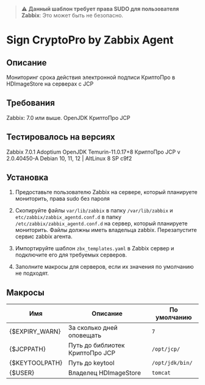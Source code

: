 > :warning: **Данный шаблон требует права SUDO для пользователя Zabbix**: Это может быть не безопасно.

# Sign CryptoPro by Zabbix Agent
## Описание
Мониторинг срока действия электронной подписи КриптоПро в HDImageStore на серверах с JCP

## Требования
Zabbix: 7.0 или выше.
OpenJDK
КриптоПро JCP

## Тестировалось на версиях
Zabbix 7.0.1
Adoptium OpenJDK Temurin-11.0.17+8
КриптоПро JCP v 2.0.40450-A
Debian 10, 11, 12 | AltLinux 8 SP c9f2

## Установка
1. Предоставьте пользователю Zabbix на сервере, который планируете мониторить, права sudo без пароля

2. Скопируйте файлы `var/lib/zabbix` в папку `/var/lib/zabbix` и `etc/zabbix/zabbix_agentd.conf.d` в папку `/etc/zabbix/zabbix_agentd.conf.d` на сервер, который планируете мониторить. Файлы должны иметь владельца zabbix. Перезапустите сервис zabbix агента.

3. Импортируйте шаблон `zbx_templates.yaml` в Zabbix сервер и подключите его для требуемых серверов.

4. Заполните макросы для серверов, если их значения по умолчанию не подходят.

## Макросы

|Имя|Описание|По умолчанию|
|----|-----------|-------|
|{$EXPIRY_WARN}|За сколько дней оповещать|`7`|
|{$JCPPATH}|Путь до библиотек КриптоПро JCP|`/opt/jcp/`|
|{$KEYTOOLPATH}|Путь до keytool|`/opt/jdk/bin/`|
|{$USER}|Владелец HDImageStore|`tomcat`|

